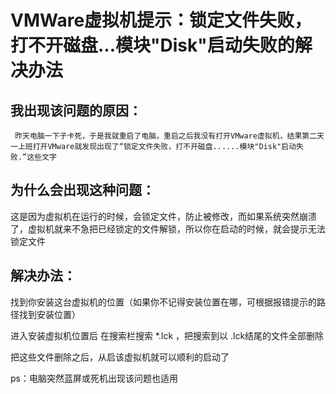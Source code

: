 # VMWare虚拟机提示：锁定文件失败，打不开磁盘...模块"Disk"启动失败的解决办法
## 我出现该问题的原因：

     昨天电脑一下子卡死，于是我就重启了电脑，重启之后我没有打开VMware虚拟机，结果第二天一上班打开VMware就发现出现了“锁定文件失败，打不开磁盘......模块"Disk"启动失败.”这些文字

## 为什么会出现这种问题：

这是因为虚拟机在运行的时候，会锁定文件，防止被修改，而如果系统突然崩溃了，虚拟机就来不急把已经锁定的文件解锁，所以你在启动的时候，就会提示无法锁定文件

## 解决办法：

找到你安装这台虚拟机的位置（如果你不记得安装位置在哪，可根据报错提示的路径找到安装位置）

进入安装虚拟机位置后 在搜索栏搜索  *.lck  ，把搜索到以 .lck结尾的文件全部删除

把这些文件删除之后，从启该虚拟机就可以顺利的启动了

ps：电脑突然蓝屏或死机出现该问题也适用